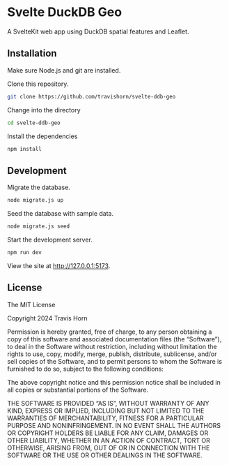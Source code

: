 # Svelte DuckDB Geo

A SvelteKit web app using DuckDB spatial features and Leaflet.

## Installation

Make sure Node.js and git are installed.

Clone this repository.

```sh
git clone https://github.com/travishorn/svelte-ddb-geo
```

Change into the directory

```sh
cd svelte-ddb-geo
```

Install the dependencies

```sh
npm install
```

## Development

Migrate the database.

```sh
node migrate.js up
```

Seed the database with sample data.

```sh
node migrate.js seed
```

Start the development server.

```sh
npm run dev
```

View the site at http://127.0.0.1:5173.

## License

The MIT License

Copyright 2024 Travis Horn

Permission is hereby granted, free of charge, to any person obtaining a copy of
this software and associated documentation files (the “Software”), to deal in
the Software without restriction, including without limitation the rights to
use, copy, modify, merge, publish, distribute, sublicense, and/or sell copies of
the Software, and to permit persons to whom the Software is furnished to do so,
subject to the following conditions:

The above copyright notice and this permission notice shall be included in all
copies or substantial portions of the Software.

THE SOFTWARE IS PROVIDED “AS IS”, WITHOUT WARRANTY OF ANY KIND, EXPRESS OR
IMPLIED, INCLUDING BUT NOT LIMITED TO THE WARRANTIES OF MERCHANTABILITY, FITNESS
FOR A PARTICULAR PURPOSE AND NONINFRINGEMENT. IN NO EVENT SHALL THE AUTHORS OR
COPYRIGHT HOLDERS BE LIABLE FOR ANY CLAIM, DAMAGES OR OTHER LIABILITY, WHETHER
IN AN ACTION OF CONTRACT, TORT OR OTHERWISE, ARISING FROM, OUT OF OR IN
CONNECTION WITH THE SOFTWARE OR THE USE OR OTHER DEALINGS IN THE SOFTWARE.

